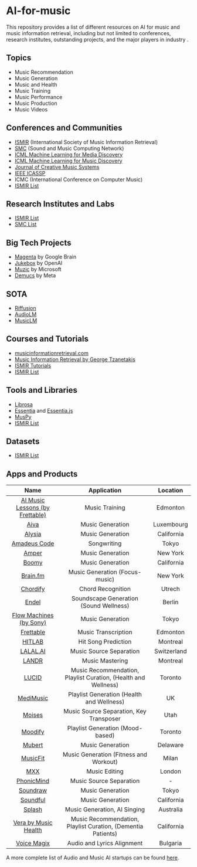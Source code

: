 # AI-for-music

This repository provides a list of different resources on AI for music and music information retrieval, including but not limited to conferences, research institutes, outstanding projects, and the major players in industry .

## Topics
- Music Recommendation
- Music Generation
- Music and Health
- Music Training
- Music Performance
- Music Production
- Music Videos

## Conferences and Communities
- [ISMIR](https://ismir.net/) (International Society of Music Information Retrieval)
- [SMC](https://smcnetwork.org/) (Sound and Music Computing Network)
- [ICML Machine Learning for Media Discovery](https://icml.cc/virtual/2020/workshop/5736)
- [ICML Machine Learning for Music Discovery](https://sites.google.com/view/ml4md2019/home?pli=1)
- [Journal of Creative Music Systems](https://www.jcms.org.uk/
)
- [IEEE ICASSP](https://2023.ieeeicassp.org/)
- ICMC (International Conference on Computer Music)
- [ISMIR List](https://ismir.net/resources/related/)

## Research Institutes and Labs
- [ISMIR List](https://www.ismir.net/resources/research-centers/)
- [SMC List](https://smcnetwork.org/centers.html)


## Big Tech Projects
- [Magenta](https://research.google/teams/brain/magenta/) by Google Brain
- [Jukebox](https://openai.com/blog/jukebox/) by OpenAI
- [Muzic](https://github.com/microsoft/muzic) by Microsoft
- [Demucs](https://github.com/facebookresearch/demucs) by Meta

## SOTA
- [Riffusion](https://www.riffusion.com/)
- [AudioLM](https://ai.googleblog.com/2022/10/audiolm-language-modeling-approach-to.html)
- [MusicLM](https://google-research.github.io/seanet/musiclm/examples/)

## Courses and Tutorials
- [musicinformationretrieval.com](https://musicinformationretrieval.com/)
- [Music Information Retrieval by George Tzanetakis](https://www.kadenze.com/programs/music-information-retrieval)
- [ISMIR Tutorials](https://ismir.net/resources/tutorials/)
- [ISMIR List](https://ismir.net/resources/educational-materials/)

## Tools and Libraries
- [Librosa](https://librosa.org/)
- [Essentia](http://essentia.upf.edu/) and [Essentia.js](https://mtg.github.io/essentia.js/docs/api/index.html)
- [MusPy](https://salu133445.github.io/muspy/)
- [ISMIR List](https://ismir.net/resources/software-tools/)

## Datasets
- [ISMIR List](https://ismir.net/resources/datasets/)

## Apps and Products

|                              Name                              |                           Application                          |   Location  |
|:--------------------------------------------------------------:|:--------------------------------------------------------------:|:-----------:|
| [AI Music Lessons (by Frettable)](https://aimusiclessons.com/) |                         Music Training                         |   Edmonton  |
|                    [Aiva](https://aiva.ai/)                    |                        Music Generation                        |  Luxembourg |
|              [Alysia](https://www.withalysia.com/)             |                        Music Generation                        |  California |
|           [Amadeus Code](https://amadeuscode.com/en/)          |                           Songwriting                          |    Tokyo    |
|              [Amper](https://www.ampermusic.com/)              |                        Music Generation                        |   New York  |
|                   [Boomy](https://boomy.com/)                  |                        Music Generation                        |  California |
|                [Brain.fm](https://www.brain.fm/)               |                 Music Generation (Focus-music)                 |   New York  |
|            [Chordify](https://chordify.net/?lang=en)           |                        Chord Recognition                       |    Utrech   |
|                   [Endel](https://endel.io/)                   |             Soundscape Generation  (Sound Wellness)            |    Berlin   |
|    [Flow Machines (by Sony)](https://www.flow-machines.com/)   |                        Music Generation                        |    Tokyo    |
|             [Frettable](https://www.frettable.com/)            |                       Music Transcription                      |   Edmonton  |
|                  [HITLAB](https://hitlab.com/)                 |                       Hit Song Prediction                      |   Montreal  |
|                [LALAL.AI](https://www.lalal.ai/)               |                     Music Source Separation                    | Switzerland |
|                 [LANDR](https://www.landr.com/)                |                         Music Mastering                        |   Montreal  |
|           [LUCID](https://www.lucidtherapeutics.com/)          | Music Recommendation, Playlist Curation, (Health and Wellness) |   Toronto   |
|               [MediMusic](https://medimusic.co/)               |            Playlist Generation (Health and Wellness)           |      UK     |
|                  [Moises](https://moises.ai/)                  |            Music Source Separation,  Key Transposer            |     Utah    |
|             [Moodify](https://moodify.toasted.ai/)             |                Playlist Generation (Mood-based)                |   Toronto   |
|                  [Mubert](https://mubert.com/)                 |                        Music Generation                        |   Delaware  |
|               [MusicFit](http://www.musicfit.eu/)              |             Music Generation (Fitness and Workout)             |    Milan    |
|                   [MXX](https://www.mxx.ai/)                   |                          Music Editing                         |    London   |
|              [PhonicMind](https://phonicmind.com/)             |                     Music Source Separation                    |      -      |
|                [Soundraw](https://soundraw.io/)                |                        Music Generation                        |    Tokyo    |
|                [Soundful](https://soundful.com/)               |                        Music Generation                        |  California |
|             [Splash](https://www.splashmusic.com/)             |                  Music Generation,  AI Singing                 |  Australia  |
|       [Vera by Music Health](https://www.veramusic.com/)       |  Music Recommendation, Playlist Curation, (Dementia Patients)  |  California |
|            [Voice Magix](http://www.voicemagix.com/)           |                   Audio and Lyrics Alignment                   |   Bulgaria  |

A more complete list of Audio and Music AI startups can be found [here](https://github.com/csteinmetz1/ai-audio-startups).
